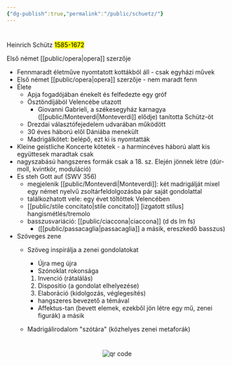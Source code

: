 ```yaml
---
{"dg-publish":true,"permalink":"/public/schuetz/"}
---
```


#

Heinrich Schütz
<mark>1585-1672</mark>

Első német [[public/opera\|opera]] szerzője

-   Fennmaradt életműve nyomtatott kottákból áll - csak egyházi művek
-   Első német [[public/opera\|opera]] szerzője - nem maradt fenn
-   Élete
    -   Apja fogadójában énekelt és felfedezte egy gróf
    -   Ösztöndíjából Velencébe utazott
        -   Giovanni Gabrieli, a székesegyház karnagya ([[public/Monteverdi\|Monteverdi]] elődje) tanította Schütz-öt
    -   Drezdai választófejedelem udvarában működött
    -   30 éves háború elől Dániába menekült
    -   Madrigálkötet: belépő, ezt ki is nyomtatták
-   Kleine geistliche Koncerte kötetek - a harmincéves háború alatt kis együttesek maradtak csak
-   nagyszabású hangszeres formák csak a 18. sz. Elején jönnek létre (dúr-moll, kvintkör, moduláció)
-   Es steh Gott auf (SWV 356)
    -   megjelenik [[public/Monteverdi\|Monteverdi]]: két madrigálját mixel egy német nyelvű zsoltárfeldolgozásba pár saját gondolattal
    -   találkozhatott vele: egy évet töltöttek Velencében
    -   [[public/stile concitato\|stile concitato]] [izgatott stílus] hangismétlés/tremolo
    -   basszusvariáció: [[public/ciaccona\|ciaccona]] (d ds lm fs)
        -   ([[public/passacaglia\|passacaglia]] a másik, ereszkedő basszus)
-   Szöveges zene
    -   Szöveg inspirálja a zenei gondolatokat
        
        -   Újra meg újra
        -   Szónoklat rokonsága
        
        1.  Invenció (rátalálás)
        2.  Dispositio (a gondolat elhelyezése)
        3.  Elaboráció (kidolgozás, véglegesítés)
        
        -   hangszeres bevezető a témával
        -   Affektus-tan (bevett elemek, ezekből jön létre egy mű, zenei figurák) a másik
    -   Madrigálirodalom "szótára" (közhelyes zenei metaforák)



#
<p style="text-align: center;"><img src="https://chart.googleapis.com/chart?cht=qr&chl=https://notes.andrasdenes.com/schutz&chs=180x180&choe=UTF-8&chld=L|2" alt="qr code"></p>

